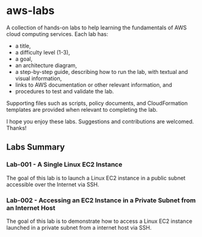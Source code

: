 # aws-labs
A collection of hands-on labs to help learning the fundamentals of AWS cloud computing services. Each lab has:

* a title,
* a difficulty level (1-3),
* a goal,
* an architecture diagram,
* a step-by-step guide, describing how to run the lab, with textual and visual information,
* links to AWS documentation or other relevant information, and
* procedures to test and validate the lab.

Supporting files such as scripts, policy documents, and CloudFormation templates are provided when relevant to completing the lab.

I hope you enjoy these labs. Suggestions and contributions are welcomed. Thanks!

## Labs Summary

### Lab-001 - A Single Linux EC2 Instance
The goal of this lab is to launch a Linux EC2 instance in a public subnet accessible over the Internet via SSH.
### Lab-002 - Accessing an EC2 Instance in a Private Subnet from an Internet Host
The goal of this lab is to demonstrate how to access a Linux EC2 instance launched in a private subnet from a internet host via SSH.
